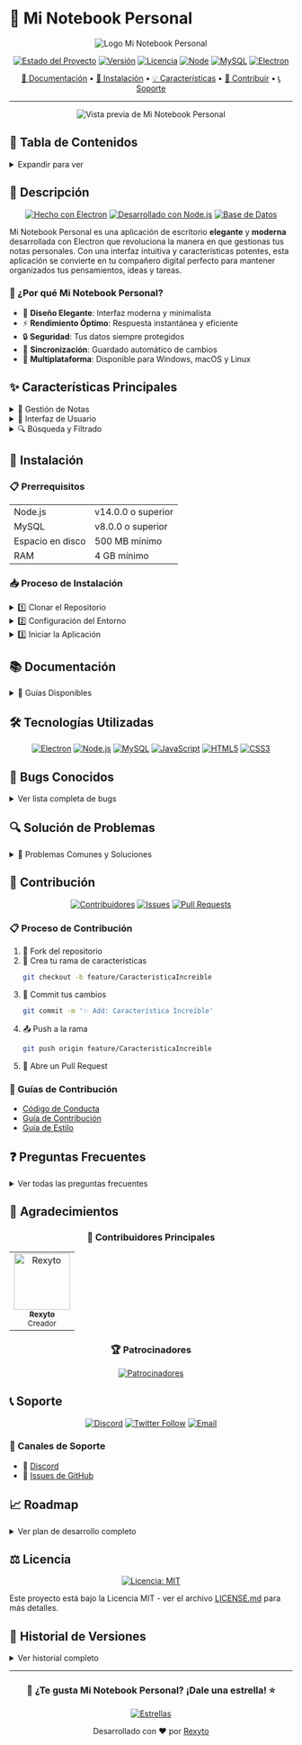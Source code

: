 # 🚀 Mi Notebook Personal

<div align="center">

![Logo Mi Notebook Personal](https://media.discordapp.net/attachments/926560389406277632/1329538686555262998/piclumen-1737057106957.png?ex=678ab4e4&is=67896364&hm=8898dfdec53e25b1369fc2d42f2b00f1a401d711018145bf9c0bd225070b2200&=&format=webp&quality=lossless&width=1365&height=1365)

[![Estado del Proyecto](https://img.shields.io/badge/Estado-En%20Desarrollo-green?style=for-the-badge&logo=github)](https://github.com/Rexyto/mi-notebook-personal)
[![Versión](https://img.shields.io/badge/Versión-1.0.0-blue?style=for-the-badge&logo=semver)](https://github.com/Rexyto/mi-notebook-personal/releases)
[![Licencia](https://img.shields.io/badge/Licencia-MIT-purple?style=for-the-badge&logo=law)](LICENSE.md)
[![Node](https://img.shields.io/badge/Node-v14+-green?style=for-the-badge&logo=node.js)](https://nodejs.org)
[![MySQL](https://img.shields.io/badge/MySQL-8.0+-blue?style=for-the-badge&logo=mysql)](https://www.mysql.com)
[![Electron](https://img.shields.io/badge/Electron-Latest-blue?style=for-the-badge&logo=electron)](https://www.electronjs.org)

[📘 Documentación](#-documentación) • 
[🚀 Instalación](#-instalación) • 
[💡 Características](#-características-principales) • 
[🤝 Contribuir](#-contribución) • 
[📞 Soporte](#-soporte)

---

<p align="center">
  <img src="https://media.discordapp.net/attachments/926560389406277632/1329538686555262998/piclumen-1737057106957.png?ex=678ab4e4&is=67896364&hm=8898dfdec53e25b1369fc2d42f2b00f1a401d711018145bf9c0bd225070b2200&=&format=webp&quality=lossless&width=1365&height=1365/800x400" alt="Vista previa de Mi Notebook Personal">
</p>

</div>

## 📖 Tabla de Contenidos

<details>
<summary>Expandir para ver</summary>

1. [🌟 Descripción](#-descripción)
2. [✨ Características Principales](#-características-principales)
3. [🚀 Instalación](#-instalación)
4. [📚 Documentación](#-documentación)
5. [🛠️ Tecnologías Utilizadas](#️-tecnologías-utilizadas)
6. [🐛 Bugs Conocidos](#-bugs-conocidos)
7. [🔍 Solución de Problemas](#-solución-de-problemas)
8. [🤝 Contribución](#-contribución)
9. [❓ FAQ](#-preguntas-frecuentes)
10. [🙏 Agradecimientos](#-agradecimientos)
11. [📞 Soporte](#-soporte)
12. [📈 Roadmap](#-roadmap)
13. [⚖️ Licencia](#️-licencia)
14. [🔄 Historial de Versiones](#-historial-de-versiones)

</details>

## 🌟 Descripción

<div align="center">

[![Hecho con Electron](https://img.shields.io/badge/Hecho%20con-Electron-47848F?style=for-the-badge&logo=electron)](https://www.electronjs.org)
[![Desarrollado con Node.js](https://img.shields.io/badge/Desarrollado%20con-Node.js-339933?style=for-the-badge&logo=node.js)](https://nodejs.org)
[![Base de Datos](https://img.shields.io/badge/Base%20de%20Datos-MySQL-4479A1?style=for-the-badge&logo=mysql)](https://www.mysql.com)

</div>

Mi Notebook Personal es una aplicación de escritorio **elegante** y **moderna** desarrollada con Electron que revoluciona la manera en que gestionas tus notas personales. Con una interfaz intuitiva y características potentes, esta aplicación se convierte en tu compañero digital perfecto para mantener organizados tus pensamientos, ideas y tareas.

### 🎯 ¿Por qué Mi Notebook Personal?

- 🎨 **Diseño Elegante**: Interfaz moderna y minimalista
- ⚡ **Rendimiento Óptimo**: Respuesta instantánea y eficiente
- 🔒 **Seguridad**: Tus datos siempre protegidos
- 🔄 **Sincronización**: Guardado automático de cambios
- 📱 **Multiplataforma**: Disponible para Windows, macOS y Linux

## ✨ Características Principales

<details>
<summary>💫 Gestión de Notas</summary>

### 📝 Editor Avanzado
- ✏️ Editor de texto enriquecido
- 📊 Soporte para tablas y listas
- 🖼️ Inserción de imágenes
- 🔤 Múltiples fuentes y estilos

### 🗂️ Organización
- 📂 Sistema de carpetas
- 🏷️ Etiquetas personalizables
- 🔍 Búsqueda avanzada
- 📌 Notas favoritas

### 🔄 Sincronización
- ⚡ Guardado automático
- 📤 Exportación en múltiples formatos
- 💾 Copias de seguridad automáticas
</details>

<details>
<summary>🎨 Interfaz de Usuario</summary>

### 🌈 Personalización
- 🌙 Modo oscuro/claro
- 🎨 Temas personalizables
- 📱 Diseño adaptable
- ⌨️ Atajos de teclado

### 💫 Animaciones
- 🔄 Transiciones suaves
- ✨ Efectos visuales
- 📊 Indicadores de progreso
</details>

<details>
<summary>🔍 Búsqueda y Filtrado</summary>

### 🔎 Motor de Búsqueda
- ⚡ Búsqueda instantánea
- 📝 Búsqueda en contenido
- 🏷️ Filtrado por etiquetas
- 📅 Filtrado por fecha

### 📊 Organización
- 📂 Vista de carpetas
- 📑 Vista de etiquetas
- 📅 Vista de calendario
- ⭐ Vista de favoritos
</details>

## 🚀 Instalación

### 📋 Prerrequisitos

<table>
<tr>
<td>Node.js</td>
<td>v14.0.0 o superior</td>
</tr>
<tr>
<td>MySQL</td>
<td>v8.0.0 o superior</td>
</tr>
<tr>
<td>Espacio en disco</td>
<td>500 MB mínimo</td>
</tr>
<tr>
<td>RAM</td>
<td>4 GB mínimo</td>
</tr>
</table>

### 📥 Proceso de Instalación

<details>
<summary>1️⃣ Clonar el Repositorio</summary>

```bash
# Usando HTTPS
git clone https://github.com/Rexyto/mi-notebook-personal.git

# Usando SSH
git clone git@github.com:Rexyto/mi-notebook-personal.git

# Usando GitHub CLI
gh repo clone Rexyto/mi-notebook-personal
```
</details>

<details>
<summary>2️⃣ Configuración del Entorno</summary>

```bash
# Entrar al directorio
cd mi-notebook-personal

# Instalar dependencias
npm install

# Configurar variables de entorno
cp .env.example .env
```

Edita el archivo `main.js` con tus configuraciones:
```main
    connection = await mysql.createConnection({
      host: 'localhost',
      user: 'username',
      password: 'password'
    });
```
</details>

<details>
<summary>3️⃣ Iniciar la Aplicación</summary>

```bash

# Modo producción
npm start

```
</details>

## 📚 Documentación

<details>
<summary>📖 Guías Disponibles</summary>

- [📘 Manual de Usuario](docs/manual.md)
- [🛠️ Guía de Desarrollo](docs/development.md)
- [🔧 Guía de Configuración](docs/config.md)
- [📦 Guía de Despliegue](docs/deployment.md)
</details>

## 🛠️ Tecnologías Utilizadas

<div align="center">

[![Electron](https://img.shields.io/badge/Electron-47848F?style=for-the-badge&logo=electron&logoColor=white)](https://www.electronjs.org)
[![Node.js](https://img.shields.io/badge/Node.js-339933?style=for-the-badge&logo=node.js&logoColor=white)](https://nodejs.org)
[![MySQL](https://img.shields.io/badge/MySQL-4479A1?style=for-the-badge&logo=mysql&logoColor=white)](https://www.mysql.com)
[![JavaScript](https://img.shields.io/badge/JavaScript-F7DF1E?style=for-the-badge&logo=javascript&logoColor=black)](https://developer.mozilla.org/es/docs/Web/JavaScript)
[![HTML5](https://img.shields.io/badge/HTML5-E34F26?style=for-the-badge&logo=html5&logoColor=white)](https://developer.mozilla.org/es/docs/Web/HTML)
[![CSS3](https://img.shields.io/badge/CSS3-1572B6?style=for-the-badge&logo=css3&logoColor=white)](https://developer.mozilla.org/es/docs/Web/CSS)

</div>

## 🐛 Bugs Conocidos

<details>
<summary>Ver lista completa de bugs</summary>

### 🔄 Problemas de Sincronización
| Bug | Descripción | Solución Temporal |
|-----|-------------|-------------------|
| #001 | Fallo ocasional en autoguardado | Guardar manualmente |
| #002 | Conflicto en múltiples ventanas | Usar una sola ventana |
| #003 | Pérdida de conexión DB | Reiniciar aplicación |

### 💻 Problemas de Interfaz
| Bug | Descripción | Solución Temporal |
|-----|-------------|-------------------|
| #004 | Ralentización con notas largas | Dividir en notas más pequeñas |
| #005 | Flickering en modo oscuro | Recargar la aplicación |
| #006 | Problemas con fuentes especiales | Usar fuentes estándar |

</details>

## 🔍 Solución de Problemas

<details>
<summary>🔧 Problemas Comunes y Soluciones</summary>

### 🚫 Error de Conexión
```bash
# Verificar estado de MySQL
sudo systemctl status mysql

# Reiniciar MySQL
sudo systemctl restart mysql

# Verificar conexión
mysql -u usuario -p
```

### 🖥️ Problemas de Rendimiento
1. Limpiar caché:
```bash
npm run clean-cache
```

2. Actualizar dependencias:
```bash
npm update
```

3. Reinstalar módulos:
```bash
rm -rf node_modules
npm install
```
</details>

## 🤝 Contribución

<div align="center">

[![Contribuidores](https://img.shields.io/github/contributors/Rexyto/mi-notebook-personal?style=for-the-badge)](https://github.com/Rexyto/mi-notebook-personal/graphs/contributors)
[![Issues](https://img.shields.io/github/issues/Rexyto/mi-notebook-personal?style=for-the-badge)](https://github.com/Rexyto/mi-notebook-personal/issues)
[![Pull Requests](https://img.shields.io/github/issues-pr/Rexyto/mi-notebook-personal?style=for-the-badge)](https://github.com/Rexyto/mi-notebook-personal/pulls)

</div>

### 📋 Proceso de Contribución

1. 🍴 Fork del repositorio
2. 🌿 Crea tu rama de características
   ```bash
   git checkout -b feature/CaracteristicaIncreible
   ```
3. 💾 Commit tus cambios
   ```bash
   git commit -m '✨ Add: Característica Increíble'
   ```
4. 📤 Push a la rama
   ```bash
   git push origin feature/CaracteristicaIncreible
   ```
5. 🔄 Abre un Pull Request

### 📝 Guías de Contribución

- [Código de Conducta](CODE_OF_CONDUCT.md)
- [Guía de Contribución](CONTRIBUTING.md)
- [Guía de Estilo](STYLE_GUIDE.md)

## ❓ Preguntas Frecuentes

<details>
<summary>Ver todas las preguntas frecuentes</summary>

### 💻 Uso General

#### ¿Cómo recupero una nota eliminada?
> Actualmente no disponible. Función de papelera en desarrollo.

#### ¿Puedo usar la app sin internet?
> Sí, funciona 100% offline.

### 🔒 Seguridad

#### ¿Están encriptadas mis notas?
> Sí, usando AES-256.

#### ¿Dónde se almacenan los datos?
> Localmente en una base de datos MySQL.

### 📱 Compatibilidad

#### ¿Funciona en Mac/Linux?
> Sí, es multiplataforma.

#### ¿Hay versión móvil?
> En desarrollo para 2024.

</details>

## 🙏 Agradecimientos

<div align="center">

### 👥 Contribuidores Principales

<table>
<tr>
<td align="center">
<a href="https://github.com/Rexyto">
<img src="https://via.placeholder.com/100" width="100px;" alt="Rexyto"/><br />
<sub><b>Rexyto</b></sub>
</a><br />
<sub>Creador</sub>
</td>
<!-- Añade más contribuidores aquí -->
</tr>
</table>

### 🏆 Patrocinadores

[![Patrocinadores](https://img.shields.io/github/sponsors/Rexyto?style=for-the-badge)](https://github.com/sponsors/Rexyto)

</div>

## 📞 Soporte

<div align="center">

[![Discord](https://img.shields.io/discord/XXXXXX?style=for-the-badge&logo=discord)](https://discord.gg/tuservidor)
[![Twitter Follow](https://img.shields.io/twitter/follow/Rexyto?style=for-the-badge&logo=twitter)](https://twitter.com/Rexyto)
[![Email](https://img.shields.io/badge/Email-rexyto%40example.com-blue?style=for-the-badge&logo=mail.ru)](mailto:rexyto@example.com)

</div>

### 📮 Canales de Soporte

- 💬 [Discord](https://discord.gg/D7DPHBc6CU)
- 📝 [Issues de GitHub](https://github.com/Rexyto/mi-notebook-personal/issues)

## 📈 Roadmap

<details>
<summary>Ver plan de desarrollo completo</summary>

### 🎯 Q1 2024
- [ ] Sistema de etiquetas avanzado
- [ ] Exportación a múltiples formatos
- [ ] Mejoras en el editor

### 🎯 Q2 2024
- [ ] Sincronización en la nube
- [ ] Aplicación móvil
- [ ] Colaboración en tiempo real

### 🎯 Q3 2024
- [ ] Plugins de terceros
- [ ] Temas personalizables
- [ ] Integración con IA

### 🎯 Q4 2024
- [ ] Versión empresarial
- [ ] Cifrado end-to-end
- [ ] API pública

</details>

## ⚖️ Licencia

<div align="center">

[![Licencia: MIT](https://img.shields.io/badge/Licencia-MIT-yellow.svg?style=for-the-badge)](LICENSE.md)

</div>

Este proyecto está bajo la Licencia MIT - ver el archivo [LICENSE.md](LICENSE.md) para más detalles.

## 🔄 Historial de Versiones

<details>
<summary>Ver historial completo</summary>

### [v1.0.0] - 2024-01-15
#### ✨ Añadido
- Lanzamiento inicial
- Sistema de notas básico
- Interfaz de usuario completa

### [v0.9.0] - 2023-12-20
#### 🔄 Cambios
- Beta pública
- Sistema de categorías
- Autoguardado

### [v0.8.0] - 2023-11-15
#### 🐛 Correcciones
- Mejoras de rendimiento
- Correcciones de bugs
- Optimización de base de datos

</details>

---

<div align="center">

### 🌟 ¿Te gusta Mi Notebook Personal? ¡Dale una estrella! ⭐

[![Estrellas](https://img.shields.io/github/stars/Rexyto/mi-notebook-personal?style=social)](https://github.com/Rexyto/mi-notebook-personal/stargazers)

Desarrollado con ❤️ por [Rexyto](https://github.com/Rexyto)

</div>